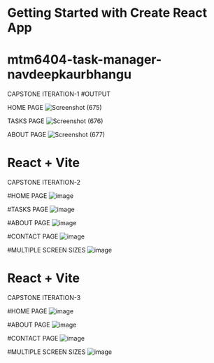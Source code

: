 # Getting Started with Create React App

# mtm6404-task-manager-navdeepkaurbhangu
CAPSTONE ITERATION-1
#OUTPUT

HOME PAGE
![Screenshot (675)](https://github.com/user-attachments/assets/3809b035-ae06-4ddb-97f8-4916973c2c96)

TASKS PAGE
![Screenshot (676)](https://github.com/user-attachments/assets/056b10b5-cba5-45e6-a00c-89f0355efd5a)

ABOUT PAGE
![Screenshot (677)](https://github.com/user-attachments/assets/7f057cca-5554-41f5-b95b-79af39da24be)


# React + Vite
CAPSTONE ITERATION-2

#HOME PAGE
![image](https://github.com/user-attachments/assets/92f00de3-61bb-4326-801b-0513f171e5d3)

#TASKS PAGE
![image](https://github.com/user-attachments/assets/c519b75b-f673-481f-b2a2-72cfde696fce)

#ABOUT PAGE
![image](https://github.com/user-attachments/assets/68f9286e-bea5-4b06-a44e-7b677a148d53)

#CONTACT PAGE
![image](https://github.com/user-attachments/assets/bf1e12b3-60b5-40da-bbbc-5176d01c2fef)

#MULTIPLE SCREEN SIZES
![image](https://github.com/user-attachments/assets/6bd5e5bf-bbc1-40d7-80dc-9bf9c79656d5)


# React + Vite
CAPSTONE ITERATION-3

#HOME PAGE
![image](https://github.com/user-attachments/assets/fca213e4-cb28-4405-9fd0-ed4e57b465f6)

#ABOUT PAGE
![image](https://github.com/user-attachments/assets/c1a87a9e-8b3f-4737-96dc-8772861dad82)

#CONTACT PAGE
![image](https://github.com/user-attachments/assets/95601944-8376-44d2-bf70-d39df9a2b96e)

#MULTIPLE SCREEN SIZES
![image](https://github.com/user-attachments/assets/fe64fb7d-a5d9-4e82-a8b0-a6057dc470fa)


